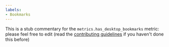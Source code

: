 ```yaml
---
labels:
- Bookmarks
---
```

This is a stub commentary for the `metrics.has_desktop_bookmarks` metric: please feel free to edit (read the
[contributing guidelines](https://github.com/mozilla/glean-annotations/blob/main/CONTRIBUTING.md)
if you haven't done this before)
